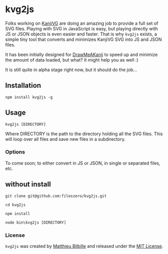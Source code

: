 # kvg2js

Folks working on [KanjiVG](http://kanjivg.tagaini.net/) are doing an amazing job to provide a full set of SVG files. Playing with SVG in JavaScript is easy, but playing directly with JS or JSON objects is even easier and faster. That is why `kvg2js` exists, a simple tiny tool that converts and minimizes KanjiVG SVG into JS and JSON files.

It has been initially designed for [DrawMeAKanji](http://www.drawmeakanji.com/) to speed up and minimize the amount of data loaded, but what? It might help you as well :)

It is still quite in alpha stage right now, but it should do the job...

## Installation

`npm install kvg2js -g`

## Usage

`kvg2js [DIRECTORY]`

Where DIRECTORY is the path to the directory holding all the SVG files. This will loop over all files and save new files in a subdirectory.

### Options

To come soon; to either convert in JS or JSON, in single or separated files, etc.

## without install

`git clone git@github.com:fileszero/kvg2js.git`

`cd kvg2js`

`npm install`

`node bin\kvg2js [DIRECTORY]`


### License

`kvg2js` was created by [Matthieu Bilbille](http://github.com/mbilbille) and released under the [MIT License](http://github.com/mbilbille/kvg2js/blob/master/LICENSE).
